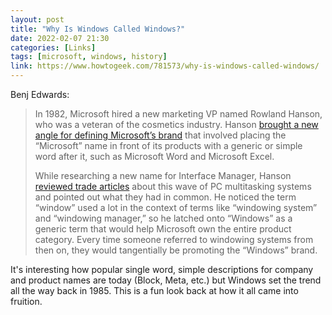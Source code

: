 ```yaml
---
layout: post
title: "Why Is Windows Called Windows?"
date: 2022-02-07 21:30
categories: [Links]
tags: [microsoft, windows, history]
link: https://www.howtogeek.com/781573/why-is-windows-called-windows/
---
```


Benj Edwards:

>In 1982, Microsoft hired a new marketing VP named Rowland Hanson, who was a veteran of the cosmetics industry. Hanson [brought a new angle for defining Microsoft’s brand](https://thehmccompany.com/windows-is-named-windows-but-why/) that involved placing the “Microsoft” name in front of its products with a generic or simple word after it, such as Microsoft Word and Microsoft Excel.
>
>While researching a new name for Interface Manager, Hanson [reviewed trade articles](https://doc.lagout.org/science/0_Computer%20Science/Edstrom%20%26%20Eller%20-%20Barbarians%20Led%20by%20Bill%20Gates%20-%20Microsoft%20from%20the%20Inside%20-%20How%20the%20World%27s%20Richest%20Corporation%20Wields%20Its%20Power%20%281999%29.pdf) about this wave of PC multitasking systems and pointed out what they had in common. He noticed the term “window” used a lot in the context of terms like “windowing system” and “windowing manager,” so he latched onto “Windows” as a generic term that would help Microsoft own the entire product category. Every time someone referred to windowing systems from then on, they would tangentially be promoting the “Windows” brand.

It's interesting how popular single word, simple descriptions for company and product names are today (Block, Meta, etc.) but Windows set the trend all the way back in 1985. This is a fun look back at how it all came into fruition.
